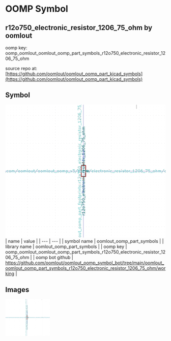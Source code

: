 # OOMP Symbol  
## r12o750_electronic_resistor_1206_75_ohm  by oomlout  
  
oomp key: oomp_oomlout_oomlout_oomp_part_symbols_r12o750_electronic_resistor_1206_75_ohm  
  
source repo at: [https://github.com/oomlout/oomlout_oomp_part_kicad_symbols](https://github.com/oomlout/oomlout_oomp_part_kicad_symbols)  
## Symbol  
  
[![working.png](working_600.png)](working.png)  
| name | value | 
| --- | --- | 
| symbol name | oomlout_oomp_part_symbols | 
| library name | oomlout_oomp_part_symbols | 
| oomp key | oomp_oomlout_oomlout_oomp_part_symbols_r12o750_electronic_resistor_1206_75_ohm | 
| oomp bot github | https://github.com/oomlout/oomlout_oomp_symbol_bot/tree/main/oomlout_oomlout_oomp_part_symbols_r12o750_electronic_resistor_1206_75_ohm/working | 
## Images  
  
[![working.png](working_140.png)](working.png)  
